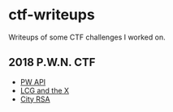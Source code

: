 # ctf-writeups
Writeups of some CTF challenges I worked on.

## 2018 P.W.N. CTF
  - [PW API](2018_pwnctf_pw-api.md)
  - [LCG and the X](2018_pwnctf_lcgandthex.md)
  - [City RSA](2018_pwnctf_cityrsa.md)
